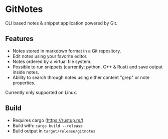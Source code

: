 # GitNotes
CLI based notes & snippet application powered by Git.

## Features
* Notes stored in markdown format in a Git repository.
* Edit notes using your favorite editor.
* Notes ordered by a virtual file system.
* Possible to run snippets (currently: python, C++ & Rust) and save output inside notes.
* Ability to search through notes using either content "grep" or note properties.

Currently only supported on Linux.

## Build
* Requires cargo (https://rustup.rs/).
* Build with: `cargo build --release`
* Build output in `target/release/gitnotes`
